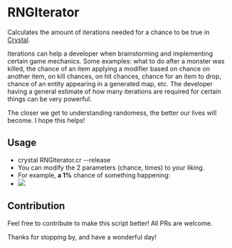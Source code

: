 # RNGIterator

Calculates the amount of iterations needed for a chance to be true in [Crystal](https://crystal-lang.org/).

Iterations can help a developer when brainstorming and implementing certain game mechanics. Some examples: what to do after a monster was killed, the chance of an item applying a modifier based on chance on another item, on kill chances, on hit chances, chance for an item to drop, chance of an entity appearing in a generated map, etc. The developer having a general estimate of how many iterations are required for certain things can be very powerful.

The closer we get to understanding randomess, the better our lives will become. I hope this helps! 


## Usage
 - crystal RNGIterator.cr --release
 - You can modify the 2 parameters (chance, times) to your liking.
 - For example, **a 1%** chance of something happening:
 - ![](https://i.gyazo.com/3f64dfcac799e5756c9993871069bded.png)

## Contribution

Feel free to contribute to make this script better! All PRs are welcome.

Thanks for stopping by, and have a wonderful day!
